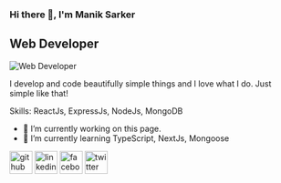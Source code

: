 ### Hi there 👋, I'm Manik Sarker
## Web Developer
![Web Developer](https://media.licdn.com/dms/image/D5616AQFaZvXq5UIx8g/profile-displaybackgroundimage-shrink_350_1400/0/1695749083521?e=1703721600&v=beta&t=B0uISk0nWQP6zR84wGcY2CTsjCcVOAQH8EOAQ4UQBXw)

I develop and code beautifully simple things and I love what I do. Just simple like that!

Skills: ReactJs, ExpressJs, NodeJs, MongoDB

- 🔭 I’m currently working on this page. 
- 🌱 I’m currently learning TypeScript, NextJs, Mongoose 


[<img src='https://cdn.jsdelivr.net/npm/simple-icons@3.0.1/icons/github.svg' alt='github' height='40'>](https://github.com/maniksarker25)  [<img src='https://cdn.jsdelivr.net/npm/simple-icons@3.0.1/icons/linkedin.svg' alt='linkedin' height='40'>](https://www.linkedin.com/in/devmaniksarker/)  [<img src='https://cdn.jsdelivr.net/npm/simple-icons@3.0.1/icons/facebook.svg' alt='facebook' height='40'>](https://www.facebook.com/maniksarker.official)  [<img src='https://cdn.jsdelivr.net/npm/simple-icons@3.0.1/icons/twitter.svg' alt='twitter' height='40'>](https://twitter.com/maniksarker265)  














